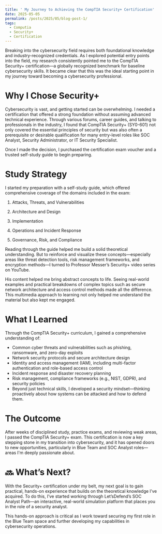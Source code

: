 ```yaml
---
title: ' My Journey to Achieving the CompTIA Security+ Certification'
date: 2025-05-05
permalink: /posts/2025/05/blog-post-1/
tags:
  - Computia
  - Security+
  - Certification
---
```


Breaking into the cybersecurity field requires both foundational knowledge and industry-recognized credentials. As I explored potential entry points into the field, my research consistently pointed me to the CompTIA Security+ certification—a globally recognized benchmark for baseline cybersecurity skills. It became clear that this was the ideal starting point in my journey toward becoming a cybersecurity professional.

**Why I Chose Security+**
======
Cybersecurity is vast, and getting started can be overwhelming. I needed a certification that offered a strong foundation without assuming advanced technical experience. Through various forums, career guides, and talking to professionals in the industry, I found that CompTIA Security+ (SY0-601) not only covered the essential principles of security but was also often a prerequisite or desirable qualification for many entry-level roles like SOC Analyst, Security Administrator, or IT Security Specialist.

Once I made the decision, I purchased the certification exam voucher and a trusted self-study guide to begin preparing.

**Study Strategy**
======
I started my preparation with a self-study guide, which offered comprehensive coverage of the domains included in the exam:

1) Attacks, Threats, and Vulnerabilities

2) Architecture and Design

3) Implementation

4) Operations and Incident Response

5) Governance, Risk, and Compliance

Reading through the guide helped me build a solid theoretical understanding. But to reinforce and visualize these concepts—especially areas like threat detection tools, risk management frameworks, and encryption methods—I turned to Professor Messer’s Security+ video series on YouTube.

His content helped me bring abstract concepts to life. Seeing real-world examples and practical breakdowns of complex topics such as secure network architecture and access control methods made all the difference. This multimedia approach to learning not only helped me understand the material but also kept me engaged.

**What I Learned**
======
Through the CompTIA Security+ curriculum, I gained a comprehensive understanding of:
- Common cyber threats and vulnerabilities such as phishing, ransomware, and zero-day exploits
- Network security protocols and secure architecture design
- Identity and access management (IAM), including multi-factor authentication and role-based access control
- Incident response and disaster recovery planning
- Risk management, compliance frameworks (e.g., NIST, GDPR), and security policies
- Beyond just technical skills, I developed a security mindset—thinking proactively about how systems can be attacked and how to defend them.

**The Outcome**
======
After weeks of disciplined study, practice exams, and reviewing weak areas, I passed the CompTIA Security+ exam. This certification is now a key stepping stone in my transition into cybersecurity, and it has opened doors to new opportunities, particularly in Blue Team and SOC Analyst roles—areas I'm deeply passionate about.

**🔜 What’s Next?**
======
With the Security+ certification under my belt, my next goal is to gain practical, hands-on experience that builds on the theoretical knowledge I’ve acquired. To do this, I’ve started working through Let’sDefend’s SOC Analyst Path—an interactive, real-world simulation platform that places you in the role of a security analyst.

This hands-on approach is critical as I work toward securing my first role in the Blue Team space and further developing my capabilities in cybersecurity operations.

